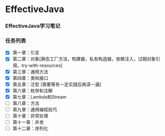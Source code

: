 # EffectiveJava

### EffectiveJava学习笔记

### 任务列表
- [x] 第一章：引言
- [x] 第二章：对象[静态工厂方法，构建器，私有构造器，依赖注入，过期对象引用，try-with-resources]
- [x] 第三章：通用方法
- [x] 第四章：类和接口
- [x] 第五章：泛型 [需要等有一定实践后再读一遍]
- [x] 第六章：枚举和注解
- [x] 第七章：Lambda和Stream
- [ ] 第八章：方法
- [ ] 第九章：通用编程技巧
- [ ] 第十章：异常处理
- [ ] 第十一章：并发
- [ ] 第十二章：序列化